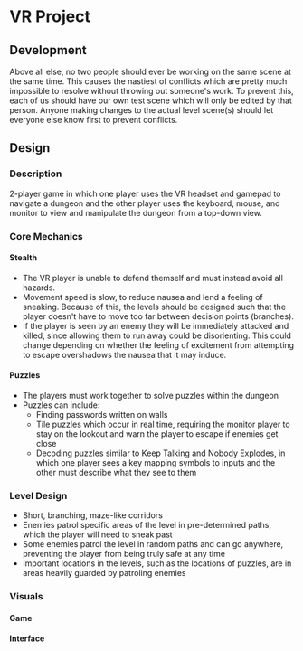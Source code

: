# VR Project

## Development
Above all else, no two people should ever be working on the same scene at the same time. This causes the nastiest of conflicts which are pretty much impossible to resolve without throwing out someone's work. To prevent this, each of us should have our own test scene which will only be edited by that person. Anyone making changes to the actual level scene(s) should let everyone else know first to prevent conflicts.

## Design
### Description
2-player game in which one player uses the VR headset and gamepad to navigate a dungeon and the other player uses the keyboard, mouse, and monitor to view and manipulate the dungeon from a top-down view.

### Core Mechanics
#### Stealth
* The VR player is unable to defend themself and must instead avoid all hazards.
* Movement speed is slow, to reduce nausea and lend a feeling of sneaking. Because of this, the levels should be designed such that the player doesn't have to move too far between decision points (branches).
* If the player is seen by an enemy they will be immediately attacked and killed, since allowing them to run away could be disorienting. This could change depending on whether the feeling of excitement from attempting to escape overshadows the nausea that it may induce.

#### Puzzles
* The players must work together to solve puzzles within the dungeon
* Puzzles can include:
    * Finding passwords written on walls
    * Tile puzzles which occur in real time, requiring the monitor player to stay on the lookout and warn the player to escape if enemies get close
    * Decoding puzzles similar to Keep Talking and Nobody Explodes, in which one player sees a key mapping symbols to inputs and the other must describe what they see to them

### Level Design
* Short, branching, maze-like corridors
* Enemies patrol specific areas of the level in pre-determined paths, which the player will need to sneak past
* Some enemies patrol the level in random paths and can go anywhere, preventing the player from being truly safe at any time
* Important locations in the levels, such as the locations of puzzles, are in areas heavily guarded by patroling enemies

### Visuals
#### Game

#### Interface
